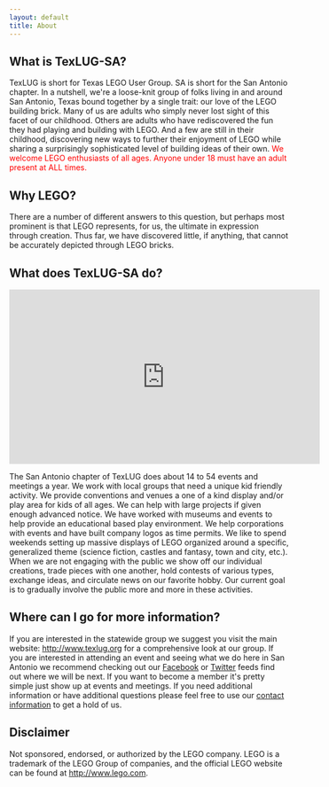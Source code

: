 ```yaml
---
layout: default
title: About
---
```

## What is TexLUG-SA?

TexLUG is short for Texas LEGO User Group. SA is short for the San Antonio chapter. In a nutshell, we're a loose-knit group of folks living in and around San Antonio, Texas bound together by a single trait: our love of the LEGO building brick. Many of us are adults who simply never lost sight of this facet of our childhood. Others are adults who have rediscovered the fun they had playing and building with LEGO. And a few are still in their childhood, discovering new ways to further their enjoyment of LEGO while sharing a surprisingly sophisticated level of building ideas of their own. <span style="color: #ff0000;">We welcome LEGO enthusiasts of all ages. Anyone under 18 must have an adult present at ALL times.</span>

## Why LEGO?

There are a number of different answers to this question, but perhaps most prominent is that LEGO represents, for us, the ultimate in expression through creation. Thus far, we have discovered little, if anything, that cannot be accurately depicted through LEGO bricks.

## What does TexLUG-SA do?

<iframe width="560" height="315" src="https://www.youtube.com/embed/M0jEO8ShznA" frameborder="0" allow="accelerometer; autoplay; encrypted-media; gyroscope; picture-in-picture" allowfullscreen></iframe>

The San Antonio chapter of TexLUG does about 14 to 54 events and meetings a year. We work with local groups that need a unique kid friendly activity. We provide conventions and venues a one of a kind display and/or play area for kids of all ages. We can help with large projects if given enough advanced notice. We have worked with museums and events to help provide an educational based play environment. We help corporations with events and have built company logos as time permits. We like to spend weekends setting up massive displays of LEGO organized around a specific, generalized theme (science fiction, castles and fantasy, town and city, etc.). When we are not engaging with the public we show off our individual creations, trade pieces with one another, hold contests of various types, exchange ideas, and circulate news on our favorite hobby. Our current goal is to gradually involve the public more and more in these activities.

## Where can I go for more information?

If you are interested in the statewide group we suggest you visit the main website: <a href="http://www.texlug.org/">http://www.texlug.org</a> for a comprehensive look at our group. If you are interested in attending an event and seeing what we do here in San Antonio we recommend checking out our <a href="https://www.facebook.com/TexLUGSA">Facebook</a> or <a href="https://twitter.com/TexLUGSA">Twitter</a> feeds find out where we will be next. If you want to become a member it's pretty simple just show up at events and meetings. If you need additional information or have additional questions please feel free to use our <a title="Contact Information" href="/contact-information/">contact information</a> to get a hold of us.

## Disclaimer
Not sponsored, endorsed, or authorized by the LEGO company. LEGO is a trademark of the LEGO Group of companies, and the official LEGO website can be found at <a href="http://www.lego.com/">http://www.lego.com</a>.
